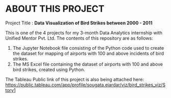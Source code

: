 # ABOUT THIS PROJECT

Project Title : **Data Visualization of Bird Strikes between 2000 - 2011**

This is one of the 4 projects for my 3-month Data Analytics internship with Unified Mentor Pvt. Ltd.
The contents of this repository are as follows:
1. The Jupyter Notebook file consisting of the Python code used to create the dataset for mapping of airports with 100 and above incidents of bird strikes.
2. The MS Excel file containing the dataset of airports with 100 and above bird strikes, created using Python.


The Tableau Public link of this project is also being attached here: https://public.tableau.com/app/profile/sougata.ejardar/viz/bird_strikes_viz/Story1


